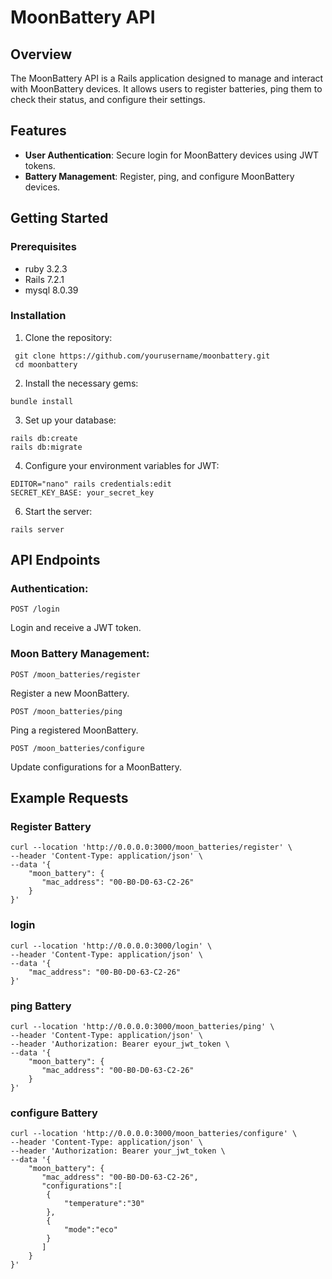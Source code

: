# MoonBattery API

## Overview

The MoonBattery API is a Rails application designed to manage and interact with MoonBattery devices. It allows users to register batteries, ping them to check their status, and configure their settings.

## Features

- **User Authentication**: Secure login for MoonBattery devices using JWT tokens.
- **Battery Management**: Register, ping, and configure MoonBattery devices.

## Getting Started

### Prerequisites

- ruby 3.2.3
- Rails 7.2.1
- mysql 8.0.39

### Installation

1. Clone the repository:

  ```
   git clone https://github.com/yourusername/moonbattery.git
   cd moonbattery
  ```

2. Install the necessary gems:
   
```
bundle install
```

3. Set up your database:
   
```
rails db:create
rails db:migrate
```

4. Configure your environment variables for JWT:

```
EDITOR="nano" rails credentials:edit
SECRET_KEY_BASE: your_secret_key
```

6. Start the server:

```
rails server
```

## API Endpoints

### Authentication:
```
POST /login
```
Login and receive a JWT token.

### Moon Battery Management:
```
POST /moon_batteries/register
```
Register a new MoonBattery.
```
POST /moon_batteries/ping
```
Ping a registered MoonBattery.
```
POST /moon_batteries/configure
```
Update configurations for a MoonBattery.

## Example Requests

### Register Battery

```
curl --location 'http://0.0.0.0:3000/moon_batteries/register' \
--header 'Content-Type: application/json' \
--data '{
    "moon_battery": {
       "mac_address": "00-B0-D0-63-C2-26"
    }
}'
```

### login 

```
curl --location 'http://0.0.0.0:3000/login' \
--header 'Content-Type: application/json' \
--data '{
    "mac_address": "00-B0-D0-63-C2-26"
}'
```

### ping Battery

```
curl --location 'http://0.0.0.0:3000/moon_batteries/ping' \
--header 'Content-Type: application/json' \
--header 'Authorization: Bearer eyour_jwt_token \
--data '{
    "moon_battery": {
       "mac_address": "00-B0-D0-63-C2-26"
    }
}'
```

### configure Battery

```
curl --location 'http://0.0.0.0:3000/moon_batteries/configure' \
--header 'Content-Type: application/json' \
--header 'Authorization: Bearer your_jwt_token \
--data '{
    "moon_battery": {
       "mac_address": "00-B0-D0-63-C2-26",
       "configurations":[
        {
            "temperature":"30"
        },
        {
            "mode":"eco"
        }
       ]
    }
}'
```
